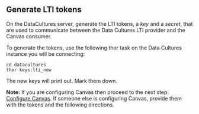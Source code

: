 ## Generate LTI tokens
On the DataCultures server, generate the LTI tokens, a _key_ and a _secret_, that are used to communicate between the Data Cultures LTI provider and the Canvas consumer. 

To generate the tokens, use the following thor task on the Data Cultures instance you will be connecting:
```shell
cd datacultures
thor keys:lti_new
```
The new keys will print out. Mark them down. 

**Note:** If you are configuring Canvas then proceed to the next step: [Configure Canvas](canvas_configuration.md#configure-canvas). If someone else is configuring Canvas, provide them with the tokens and the following directions.
